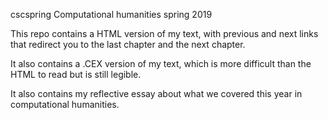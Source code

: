 cscspring
Computational humanities spring 2019

This repo contains a HTML version of my text, with previous and next links that redirect you to the last chapter and the next chapter.

It also contains a .CEX version of my text, which is more difficult than the HTML to read but is still legible.

It also contains my reflective essay about what we covered this year in computational humanities.

